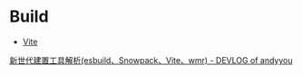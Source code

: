 # Build
- [Vite](Vite/README.md)

[新世代建置工具解析(esbuild、Snowpack、Vite、wmr) - DEVLOG of andyyou](https://andyyou.github.io/2021/04/25/new-generation-of-build-tools-comparsing/)
